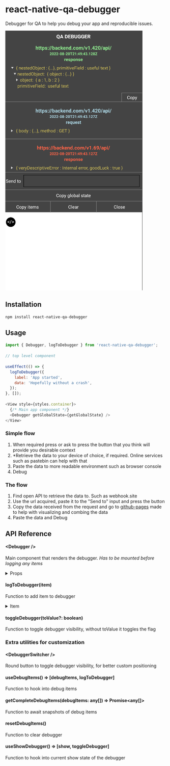 # react-native-qa-debugger

Debugger for QA to help you debug your app and reproducible issues.

![debugger example](assets/debugger-example.png)

## Installation

```sh
npm install react-native-qa-debugger
```

## Usage

```js
import { Debugger, logToDebugger } from 'react-native-qa-debugger';

// top level component

useEffect(() => {
  logToDebugger({
    label: 'App started',
    data: 'Hopefully without a crash',
  });
}, []);

<View style={styles.container}>
  {/* Main app component */}
  <Debugger getGlobalState={getGlobalState} />
</View>
```

### Simple flow

 1. When required press or ask to press the button that you think will provide you desirable context
 2. *Retrieve the data to your device of choice, if required. Online services such as pastebin can help with that
 3. Paste the data to more readable environment such as browser console
 4. Debug

### The flow

 1. Find open API to retrieve the data to. Such as webhook\.site
 2. Use the url acquired, paste it to the "Send to" input and press the button
 3. Copy the data received from the request and go to [github-pages](https://vmagination.github.io/react-native-qa-debugger/) made to help with visualizing and combing the data
 4. Paste the data and Debug

## API Reference

#### &lt;Debugger />

Main component that renders the debugger. *Has to be mounted before logging any items*

<details>

<summary>Props</summary>

  - getGlobalState?: () => Promise\<any> | any; - fn that returns the global state of the app for snapshots and logging. *can be async*
  - disableSnapshots?: boolean; - flag to disable snapshots (might be useful for performance)
  - sendToDefaultValue?: string; - preset input value for sending
  - hideSwitcher?: boolean; - flag to hide the default switcher in case you want to use your own
  - customSendRequest?: (text: string, debugItems: any[]) => void; - custom fn to send a request with debug items
</details>

#### logToDebugger(item)

Function to add item to debugger

<details>

<summary>Item</summary>

- label | title?: string; - label of the item
- logType?: 'info' | 'success' | 'error' | 'warning'; - type of the item for coloring or the actual color code, fallbacks to 'info'
- type?: string; - info text as metadata to be used later for filtering
- data?: any; - actual data of the item

> If no data provided the whole item will be considered as data field

</details>

#### toggleDebugger(toValue?: boolean)

Function to toggle debugger visibility, without toValue it toggles the flag

### Extra utilities for customization

#### &lt;DebuggerSwitcher />

Round button to toggle debugger visibility, for better custom positioning

#### useDebugItems() => [debugItems, logToDebugger]

Function to hook into debug items

#### getCompleteDebugItems(debugItems: any[]) => Promise<any[]>

Function to await snapshots of debug items

#### resetDebugItems()

Function to clear debugger

#### useShowDebugger() => [show, toggleDebugger]

Function to hook into current show state of the debugger
